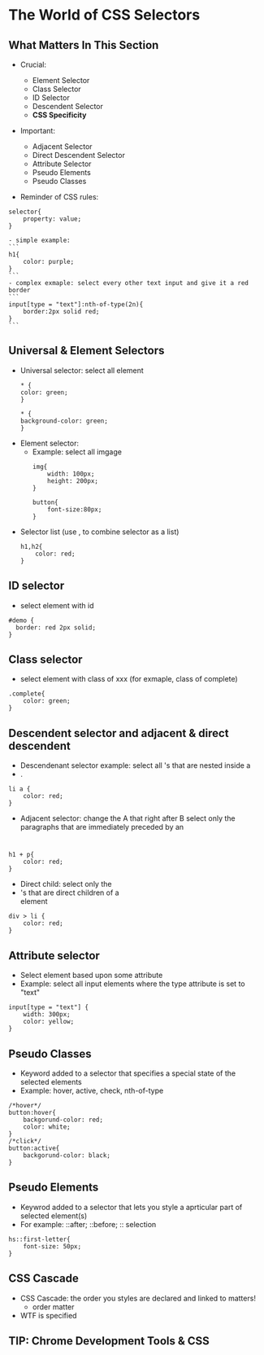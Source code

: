 # The World of CSS Selectors
## What Matters In This Section
- Crucial:
    - Element Selector
    - Class Selector
    - ID Selector
    - Descendent Selector
    - **CSS Specificity**

- Important:
    - Adjacent Selector
    - Direct Descendent Selector
    - Attribute Selector
    - Pseudo Elements 
    - Pseudo Classes

- Reminder of CSS rules:
```
selector{
    property: value;
}
```
    - simple example:
    ```
    h1{
        color: purple;
    }
    ```
    - complex exmaple: select every other text input and give it a red border
    ```
    input[type = "text"]:nth-of-type(2n){
        border:2px solid red;
    }
    ```
## Universal & Element Selectors
- Universal selector: select all element
    ```
    * {
    color: green;
    }

    * {
    background-color: green;
    }
    ```
- Element selector:
    - Example: select all imgage
        ```
        img{
            width: 100px;
            height: 200px;
        }

        button{
            font-size:80px;
        }
        ```
- Selector list (use , to combine selector as a list)
    ```
    h1,h2{
        color: red;
    }
    ```
## ID selector
- select element with id 
```
#demo {
  border: red 2px solid;
}
```
## Class selector
- select element with class of xxx (for exmaple, class of complete)
```
.complete{
    color: green;
}
```
## Descendent selector and adjacent & direct descendent
- Descendenant selector example: select all <a>'s that are nested inside a <li>.
```
li a {
    color: red;
}
```
- Adjacent selector: change the A that right after B
select only the paragraphs that are immediately preceded by an <h1>
```
h1 + p{
    color: red;
}
```
- Direct child: select only the <li>'s that are direct children of a <div> element
```
div > li {
    color: red;
}
```
## Attribute selector
- Select element based upon some attribute
- Example: select all input elements where the type attribute is set to "text"
```
input[type = "text"] {
    width: 300px;
    color: yellow;
}
```

## Pseudo Classes
- Keyword added to a selector that specifies a special state of the selected elements
- Example: hover, active, check, nth-of-type
```
/*hover*/
button:hover{
    backgorund-color: red;
    color: white;
}
/*click*/
button:active{
    backgorund-color: black;
}
```
## Pseudo Elements 
- Keywrod added to a selector that lets you style a aprticular part of selected element(s)
- For example: ::after; ::before; :: selection
```
hs::first-letter{
    font-size: 50px;
}
```
## CSS Cascade 
- CSS Cascade: the order you styles are declared and linked to matters!
    - order matter
- WTF is specified
## TIP: Chrome Development Tools & CSS